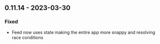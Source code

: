 ## 0.11.14 - 2023-03-30
### Fixed
* Feed now uses state making the entire app more snappy and resolving race conditions
